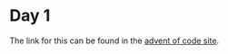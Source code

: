# Day 1

The link for this can be found in the [advent of code site](https://adventofcode.com/2021/day/2).
